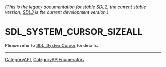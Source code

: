 ###### (This is the legacy documentation for stable SDL2, the current stable version; [SDL3](https://wiki.libsdl.org/SDL3/) is the current development version.)
# SDL_SYSTEM_CURSOR_SIZEALL

Please refer to [SDL_SystemCursor](SDL_SystemCursor) for details.

----
[CategoryAPI](CategoryAPI), [CategoryAPIEnumerators](CategoryAPIEnumerators)

